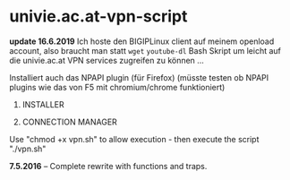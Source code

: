 # univie.ac.at-vpn-script

**update 16.6.2019**
Ich hoste den BIGIPLinux client auf meinem openload account, also braucht man statt `wget` `youtube-dl`
Bash Skript um leicht auf die univie.ac.at VPN services zugreifen zu können ...

Installiert auch das NPAPI plugin (für Firefox) (müsste testen ob NPAPI plugins wie das von F5 mit chromium/chrome funktioniert)

1) INSTALLER

2) CONNECTION MANAGER

Use "chmod +x vpn.sh" to allow execution - 
then execute the script "./vpn.sh"

**7.5.2016** – Complete rewrite with functions and traps.
